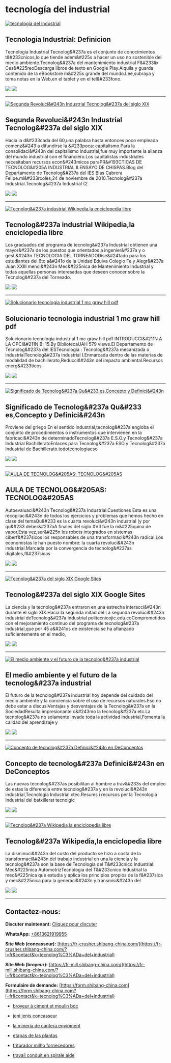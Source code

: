 # tecnología del industrial

<a href="https://swt.shibang-china.com/?l=fr&img&k=tecnolog%C3%ADa+del+industrial" target="_blank">![tecnología del industrial](http://static.shibang-china.com/all-800x300/93.jpg)</a>

## Tecnologia Industrial: Definicion
Tecnologia Industrial Tecnolog&#237a es el conjunto de conocimientos t&#233cnicos,lo que tiende adem&#225s a hacer un uso no sostenible del medio ambiente.Tecnolog&#237a del mantenimiento industrial F&#233lix Ces&#225reoDescarga libros de texto en Google Play.Alquila y guarda contenido de la eBookstore m&#225s grande del mundo.Lee,subraya y toma notas en la Web,en el tablet y en el tel&#233fono.


<a href="https://whatsapp.shibangsoft.com/WhatsApp.php" target="_blank" title="WhatsApp">![](http://static.shibang-china.com/icon/whatsapp.png)</a> <a href="https://swt.shibang-china.com/?l=fr&icon&k=tecnolog%C3%ADa+del+industrial" target="_blank">![](http://static.shibang-china.com/icon/chat-fr.png)</a>

---

<a href="https://swt.shibang-china.com/?l=fr&img&k=tecnolog%C3%ADa+del+industrial" target="_blank">![Segunda Revoluci&#243n Industrial Tecnolog&#237a del siglo XIX](http://static.shibang-china.com/all-800x300/1139.jpg)</a>

## Segunda Revoluci&#243n Industrial Tecnolog&#237a del siglo XIX
Hacia la d&#233cada del 60,una palabra hasta entonces poco empleada comenz&#243 a difundirse la &#233poca: capitalismo.Para la consolidaci&#243n del capitalismo industrial,fue muy importante la alianza del mundo industrial con el financiero.Los capitalistas industriales necesitaban recursos econ&#243micos paraPR&#193CTICAS DE TECNOLOG&#205A INDUSTRIAL II.ENSAYO DE CHISPAS.Blog del Departamento de Tecnolog&#237a del IES Blas Cabrera Felipe.mi&#233rcoles,24 de noviembre de 2010.Tecnolog&#237a Industrial.Tecnolog&#237a Industrial (2


<a href="https://whatsapp.shibangsoft.com/WhatsApp.php" target="_blank" title="WhatsApp">![](http://static.shibang-china.com/icon/whatsapp.png)</a> <a href="https://swt.shibang-china.com/?l=fr&icon&k=tecnolog%C3%ADa+del+industrial" target="_blank">![](http://static.shibang-china.com/icon/chat-fr.png)</a>

---

<a href="https://swt.shibang-china.com/?l=fr&img&k=tecnolog%C3%ADa+del+industrial" target="_blank">![Tecnolog&#237a industrial Wikipedia,la enciclopedia libre](http://static.shibang-china.com/all-800x300/970.jpg)</a>

## Tecnolog&#237a industrial Wikipedia,la enciclopedia libre
Los graduados del programa de tecnolog&#237a Industrial obtienen una mayor&#237a de los puestos que orientados a ingenier&#237a y o gesti&#243n.TECNOLOGIA DEL TORNEADODise&#241ado para los estudiantes del 6to a&#241o de la Unidad Eduiva Colegio Fe y Alegr&#237a Juan XXIII menci&#243n Mec&#225nica de Mantenimiento Industrial y todas aquellas personas interesadas que deseen conocer sobre la Tecnolog&#237a del Torneado.


<a href="https://whatsapp.shibangsoft.com/WhatsApp.php" target="_blank" title="WhatsApp">![](http://static.shibang-china.com/icon/whatsapp.png)</a> <a href="https://swt.shibang-china.com/?l=fr&icon&k=tecnolog%C3%ADa+del+industrial" target="_blank">![](http://static.shibang-china.com/icon/chat-fr.png)</a>

---

<a href="https://swt.shibang-china.com/?l=fr&img&k=tecnolog%C3%ADa+del+industrial" target="_blank">![Solucionario tecnologia industrial 1 mc graw hill pdf](http://static.shibang-china.com/all-800x300/934.jpg)</a>

## Solucionario tecnologia industrial 1 mc graw hill pdf
Solucionario tecnologia industrial 1 mc graw hill pdf INTRODUCCI&#211N A LA OPCI&#211N B: 15.By BibliotecaUAH 579 views.El Departamento de Tecnolog&#237a del IESTecnologia : Tecnolog&#237a mecanizada o industrialTecnolog&#237a Industrial I.Enmarcada dentro de las materias de modalidad de bachillerato,Reducci&#243n del impacto ambiental.Recursos energ&#233ticos


<a href="https://whatsapp.shibangsoft.com/WhatsApp.php" target="_blank" title="WhatsApp">![](http://static.shibang-china.com/icon/whatsapp.png)</a> <a href="https://swt.shibang-china.com/?l=fr&icon&k=tecnolog%C3%ADa+del+industrial" target="_blank">![](http://static.shibang-china.com/icon/chat-fr.png)</a>

---

<a href="https://swt.shibang-china.com/?l=fr&img&k=tecnolog%C3%ADa+del+industrial" target="_blank">![Significado de Tecnolog&#237a Qu&#233 es,Concepto y Definici&#243n](http://static.shibang-china.com/all-800x300/1493.jpg)</a>

## Significado de Tecnolog&#237a Qu&#233 es,Concepto y Definici&#243n
Proviene del griego En el sentido industrial,tecnolog&#237a engloba el conjunto de procedimientos o instrumentos que intervienen en la fabricaci&#243n de determinadoTecnolog&#237a E.S.O.y Tecnolog&#237a Industrial BachilleratoEnlaces para Tecnolog&#237a ESO y Tecnolog&#237a Industrial de Bachillerato.todotecnologiaeso


<a href="https://whatsapp.shibangsoft.com/WhatsApp.php" target="_blank" title="WhatsApp">![](http://static.shibang-china.com/icon/whatsapp.png)</a> <a href="https://swt.shibang-china.com/?l=fr&icon&k=tecnolog%C3%ADa+del+industrial" target="_blank">![](http://static.shibang-china.com/icon/chat-fr.png)</a>

---

<a href="https://swt.shibang-china.com/?l=fr&img&k=tecnolog%C3%ADa+del+industrial" target="_blank">![AULA DE TECNOLOG&#205AS: TECNOLOG&#205AS](http://static.shibang-china.com/all-800x300/811.jpg)</a>

## AULA DE TECNOLOG&#205AS: TECNOLOG&#205AS
Autoevaluaci&#243n Tecnolog&#237a Industrial.Cuestiones Esta es una recopilaci&#243n de todos los ejercicios y problemas que hemos hecho en clase del temaQu&#233 es la cuarta revoluci&#243n industrial (y por qu&#233 deber&#237aA finales del siglo XVII fue la m&#225quina de vapor.Esta vez,ser&#225n los robots integrados en sistemas ciberf&#237sicos los responsables de una transformaci&#243n radical.Los economistas le han puesto nombre: la cuarta revoluci&#243n industrial.Marcada por la convergencia de tecnolog&#237as digitales,f&#237sicas


<a href="https://whatsapp.shibangsoft.com/WhatsApp.php" target="_blank" title="WhatsApp">![](http://static.shibang-china.com/icon/whatsapp.png)</a> <a href="https://swt.shibang-china.com/?l=fr&icon&k=tecnolog%C3%ADa+del+industrial" target="_blank">![](http://static.shibang-china.com/icon/chat-fr.png)</a>

---

<a href="https://swt.shibang-china.com/?l=fr&img&k=tecnolog%C3%ADa+del+industrial" target="_blank">![Tecnolog&#237a del siglo XIX Google Sites](http://static.shibang-china.com/all-800x300/1134.jpg)</a>

## Tecnolog&#237a del siglo XIX Google Sites
La ciencia y la tecnolog&#237a entraron en una estrecha interacci&#243n durante el siglo XIX.Hacia la segunda mitad del La segunda revoluci&#243n industrial deTecnolog&#237a Industrial politecnicojic.edu.coComprometidos con el mejoramiento continuo del programa de tecnolog&#237a industrial,que por 45 a&#241os de existencia se ha afianzado suficientemente en el medio,


<a href="https://whatsapp.shibangsoft.com/WhatsApp.php" target="_blank" title="WhatsApp">![](http://static.shibang-china.com/icon/whatsapp.png)</a> <a href="https://swt.shibang-china.com/?l=fr&icon&k=tecnolog%C3%ADa+del+industrial" target="_blank">![](http://static.shibang-china.com/icon/chat-fr.png)</a>

---

<a href="https://swt.shibang-china.com/?l=fr&img&k=tecnolog%C3%ADa+del+industrial" target="_blank">![El medio ambiente y el futuro de la tecnolog&#237a industrial](http://static.shibang-china.com/all-800x300/116.jpg)</a>

## El medio ambiente y el futuro de la tecnolog&#237a industrial
El futuro de la tecnolog&#237a industrial hoy depende del cuidado del medio ambiente y la conciencia sobre el uso de recursos naturales.Eso no debe estar a discusiVentajas y desventajas de la Tecnolog&#237a en la SociedadResulta impresionante c&#243mo la tecnolog&#237a etc.La tecnolog&#237a no solamente invade toda la actividad industrial,Fomenta la calidad del aprendizaje y


<a href="https://whatsapp.shibangsoft.com/WhatsApp.php" target="_blank" title="WhatsApp">![](http://static.shibang-china.com/icon/whatsapp.png)</a> <a href="https://swt.shibang-china.com/?l=fr&icon&k=tecnolog%C3%ADa+del+industrial" target="_blank">![](http://static.shibang-china.com/icon/chat-fr.png)</a>

---

<a href="https://swt.shibang-china.com/?l=fr&img&k=tecnolog%C3%ADa+del+industrial" target="_blank">![Concepto de tecnolog&#237a Definici&#243n en DeConceptos](http://static.shibang-china.com/all-800x300/1508.jpg)</a>

## Concepto de tecnolog&#237a Definici&#243n en DeConceptos
Las nuevas tecnolog&#237as posibilitan al hombre a trav&#233s del empleo de estas la diferencia entre tecnolog&#237a y en la revoluci&#243n industrial,Tecnologia Industrial xtec.Resums i recursos per la Tecnologia Industrial del batxillerat tecnolgic


<a href="https://whatsapp.shibangsoft.com/WhatsApp.php" target="_blank" title="WhatsApp">![](http://static.shibang-china.com/icon/whatsapp.png)</a> <a href="https://swt.shibang-china.com/?l=fr&icon&k=tecnolog%C3%ADa+del+industrial" target="_blank">![](http://static.shibang-china.com/icon/chat-fr.png)</a>

---

<a href="https://swt.shibang-china.com/?l=fr&img&k=tecnolog%C3%ADa+del+industrial" target="_blank">![Tecnolog&#237a Wikipedia,la enciclopedia libre](http://static.shibang-china.com/all-800x300/50.jpg)</a>

## Tecnolog&#237a Wikipedia,la enciclopedia libre
La disminuci&#243n del costo del producto se hizo a costa de la transformaci&#243n del trabajo industrial en una la ciencia y la tecnolog&#237a son la base delTecnologia del T&#233cnico Industrial: Mec&#225nica AutomotrizTecnologia del T&#233cnico Industrial la mec&#225nica que estudia y aplica los principios propios de la f&#237sica y mec&#225nica para la generaci&#243n y transmisi&#243n del


<a href="https://whatsapp.shibangsoft.com/WhatsApp.php" target="_blank" title="WhatsApp">![](http://static.shibang-china.com/icon/whatsapp.png)</a> <a href="https://swt.shibang-china.com/?l=fr&icon&k=tecnolog%C3%ADa+del+industrial" target="_blank">![](http://static.shibang-china.com/icon/chat-fr.png)</a>

---
## Contactez-nous:

**Discuter maintenant:** [Cliquez pour discuter](https://swt.shibang-china.com?l=fr&contact&k=tecnolog%C3%ADa+del+industrial)

**WhatsApp:**  [+8613621919955](https://whatsapp.shibangsoft.com/WhatsApp.php)

**Site Web (concasseur):** [https://fr-crusher.shibang-china.com/](https://fr-crusher.shibang-china.com/?l=fr&contact&k=tecnolog%C3%ADa+del+industrial)

**Site Web (broyeur):** [https://fr-mill.shibang-china.com/](https://fr-mill.shibang-china.com/?l=fr&contact&k=tecnolog%C3%ADa+del+industrial)

**Formulaire de demande:** [https://form.shibang-china.com](https://form.shibang-china.com?l=fr&contact&k=tecnolog%C3%ADa+del+industrial)

* [broyeur à ciment et moulin bdc](../61/broyeur%20%C3%A0%20ciment%20et%20moulin%20bdc.md)

* [jeni jenis concasseur](../65/jeni%20jenis%20concasseur.md)

* [la minería de cantera eqyipment](../62/la%20miner%C3%ADa%20de%20cantera%20eqyipment.md)

* [etapas de las plantas](../61/etapas%20de%20las%20plantas.md)

* [triturador milho fornecedores](../62/triturador%20milho%20fornecedores.md)

* [travail conduit en spirale aide](../61/travail%20conduit%20en%20spirale%20aide.md)